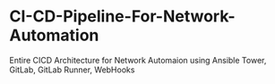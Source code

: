 # CI-CD-Pipeline-For-Network-Automation
Entire CICD Architecture for Network Automaion using Ansible Tower, GitLab, GitLab Runner, WebHooks
